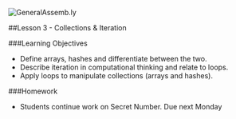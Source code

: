 
![GeneralAssemb.ly](assets/ICL_icons/instr_agenda.png)


##Lesson 3 - Collections & Iteration 


###Learning Objectives

*	Define arrays, hashes and differentiate between the two.
*	Describe iteration in computational thinking and relate to loops.
*	Apply loops to manipulate collections  (arrays and hashes). 


###Homework

-	Students continue work on Secret Number. Due next Monday
